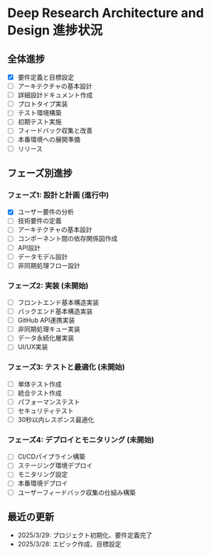 # Deep Research Architecture and Design 進捗状況

## 全体進捗

- [x] 要件定義と目標設定
- [ ] アーキテクチャの基本設計
- [ ] 詳細設計ドキュメント作成
- [ ] プロトタイプ実装
- [ ] テスト環境構築
- [ ] 初期テスト実施
- [ ] フィードバック収集と改善
- [ ] 本番環境への展開準備
- [ ] リリース

## フェーズ別進捗

### フェーズ1: 設計と計画 (進行中)

- [x] ユーザー要件の分析
- [ ] 技術要件の定義
- [ ] アーキテクチャの基本設計
- [ ] コンポーネント間の依存関係図作成
- [ ] API設計
- [ ] データモデル設計
- [ ] 非同期処理フロー設計

### フェーズ2: 実装 (未開始)

- [ ] フロントエンド基本構造実装
- [ ] バックエンド基本構造実装
- [ ] GitHub API連携実装
- [ ] 非同期処理キュー実装
- [ ] データ永続化層実装
- [ ] UI/UX実装

### フェーズ3: テストと最適化 (未開始)

- [ ] 単体テスト作成
- [ ] 統合テスト作成
- [ ] パフォーマンステスト
- [ ] セキュリティテスト
- [ ] 30秒以内レスポンス最適化

### フェーズ4: デプロイとモニタリング (未開始)

- [ ] CI/CDパイプライン構築
- [ ] ステージング環境デプロイ
- [ ] モニタリング設定
- [ ] 本番環境デプロイ
- [ ] ユーザーフィードバック収集の仕組み構築

## 最近の更新

- 2025/3/29: プロジェクト初期化、要件定義完了
- 2025/3/28: エピック作成、目標設定